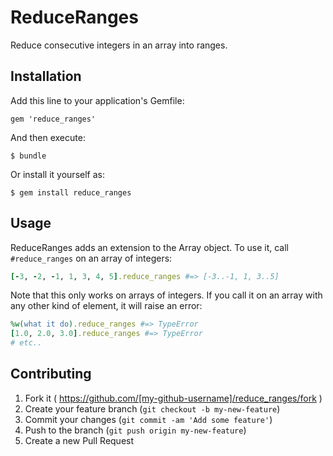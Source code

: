 # ReduceRanges

Reduce consecutive integers in an array into ranges.

## Installation

Add this line to your application's Gemfile:

    gem 'reduce_ranges'

And then execute:

    $ bundle

Or install it yourself as:

    $ gem install reduce_ranges

## Usage

ReduceRanges adds an extension to the Array object. To use it, call `#reduce_ranges` on an array of integers:
```ruby
[-3, -2, -1, 1, 3, 4, 5].reduce_ranges #=> [-3..-1, 1, 3..5]
```

Note that this only works on arrays of integers. If you call it on an array with any other kind of element, it will raise an error:
```ruby
%w(what it do).reduce_ranges #=> TypeError
[1.0, 2.0, 3.0].reduce_ranges #=> TypeError
# etc..
```

## Contributing

1. Fork it ( https://github.com/[my-github-username]/reduce_ranges/fork )
2. Create your feature branch (`git checkout -b my-new-feature`)
3. Commit your changes (`git commit -am 'Add some feature'`)
4. Push to the branch (`git push origin my-new-feature`)
5. Create a new Pull Request
